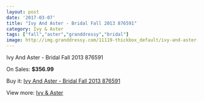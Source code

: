 ```yaml
---
layout: post
date: '2017-03-07'
title: "Ivy And Aster - Bridal Fall 2013 876591"
category: Ivy & Aster
tags: ["fall","aster","granddressy","bridal"]
image: http://img.granddressy.com/11119-thickbox_default/ivy-and-aster-bridal-fall-2013-876591.jpg
---
```

Ivy And Aster - Bridal Fall 2013 876591

On Sales: **$356.99**
<a href="https://www.granddressy.com/en/ivy-aster/10214-ivy-and-aster-bridal-fall-2013-876591.html"><amp-img layout="responsive" width="600" height="600" src="//img.granddressy.com/11119-thickbox_default/ivy-and-aster-bridal-fall-2013-876591.jpg" alt="Ivy And Aster - Bridal Fall 2013 876591 0" /></a>

Buy it: [Ivy And Aster - Bridal Fall 2013 876591](https://www.granddressy.com/en/ivy-aster/10214-ivy-and-aster-bridal-fall-2013-876591.html "Ivy And Aster - Bridal Fall 2013 876591")

View more: [Ivy & Aster](https://www.granddressy.com/en/206-ivy-aster "Ivy & Aster")